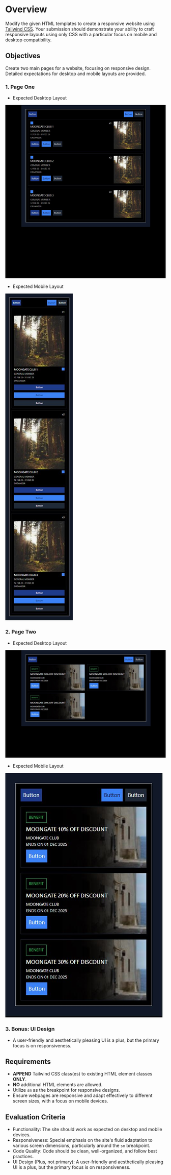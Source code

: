 # Overview

Modify the given HTML templates to create a responsive website using [Tailwind CSS](https://tailwindcss.com/). Your submission should demonstrate your ability to craft responsive layouts using only CSS with a particular focus on mobile and desktop compatibility.

## Objectives

Create two main pages for a website, focusing on responsive design. Detailed expectations for desktop and mobile layouts are provided.

### 1. Page One

- Expected Desktop Layout

![page-one-desktop](docs/page-one-desktop.jpg "page-one-desktop")

- Expected Mobile Layout

![page-one-mobile](docs/page-one-mobile.jpg "page-one-mobile")

### 2. Page Two

- Expected Desktop Layout

![page-two-desktop](docs/page-two-desktop.jpg "page-two-desktop")

- Expected Mobile Layout

![page-two-mobile](docs/page-two-mobile.jpg "page-two-mobile")

### 3. **Bonus:** UI Design

- A user-friendly and aesthetically pleasing UI is a plus, but the primary focus is on responsiveness.

## Requirements

- **APPEND** Tailwind CSS class(es) to existing HTML element classes **ONLY**.
- **NO** additional HTML elements are allowed.
- Utilize `sm` as the breakpoint for responsive designs.
- Ensure webpages are responsive and adapt effectively to different screen sizes, with a focus on mobile devices.

## Evaluation Criteria

- Functionality: The site should work as expected on desktop and mobile devices.
- Responsiveness: Special emphasis on the site's fluid adaptation to various screen dimensions, particularly around the `sm` breakpoint.
- Code Quality: Code should be clean, well-organized, and follow best practices.
- UI Design (Plus, not primary): A user-friendly and aesthetically pleasing UI is a plus, but the primary focus is on responsiveness.
